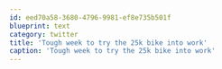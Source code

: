 ```yaml
---
id: eed70a58-3680-4796-9981-ef8e735b501f
blueprint: text
category: twitter
title: 'Tough week to try the 25k bike into work'
caption: 'Tough week to try the 25k bike into work'
---
```

